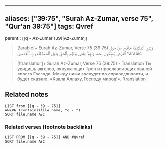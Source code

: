 
---
aliases: ["39:75", "Surah Az-Zumar, verse 75", "Qur'an 39:75"]
tags: Qvref
---

parent:: [[q - Az-Zumar (39)|Az-Zumar]]

> [!arabic]+ Surah Az-Zumar, Verse 75 (39:75)
> <span class="quran-arabic">وَتَرَى ٱلْمَلَـٰٓئِكَةَ حَآفِّينَ مِنْ حَوْلِ ٱلْعَرْشِ يُسَبِّحُونَ بِحَمْدِ رَبِّهِمْ ۖ وَقُضِىَ بَيْنَهُم بِٱلْحَقِّ وَقِيلَ ٱلْحَمْدُ لِلَّهِ رَبِّ ٱلْعَـٰلَمِينَ</span>
^arabic

> [!translation]+ Surah Az-Zumar, Verse 75 (39:75) - Translation
> Ты увидишь ангелов, окружающих Трон и прославляющих хвалой своего Господа. Между ними рассудят по справедливости, и будет сказано: «Хвала Аллаху, Господу миров!».
^translation



## Related notes
```dataview
LIST from [[q - 39 - 75]]
WHERE !contains(file.name, "q - ")
SORT file.name ASC
```

### Related verses (footnote backlinks)
```dataview
LIST FROM [[q - 39 - 75]] AND #Qvref
SORT file.name ASC
```

